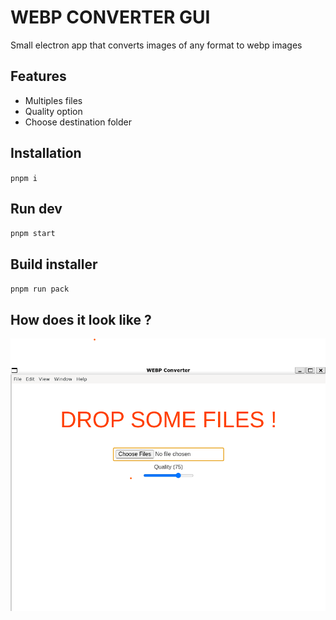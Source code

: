 # WEBP CONVERTER GUI

Small electron app that converts images of any format to webp images

## Features

- Multiples files
- Quality option
- Choose destination folder

## Installation

`pnpm i`

## Run dev

`pnpm start`

## Build installer

`pnpm run pack`

## How does it look like ?

![App image](assets/app.png)
